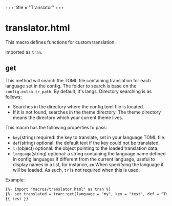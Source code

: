 +++
title = "Translator"
+++
# translator.html
This macro defines functions for custom translation.

Imported as `tran`.

## get
This method will search the TOML file containing translation for each language set in the config. The folder to search is base on the `config.extra.tr_path`. By default, it's langs. Directory searching is as follows:
- Searches in the directory where the config.toml file is located.
- If it is not found, searches in the theme directory. The theme directory means the directory which your current theme lives.

This macro has the following properties to pass:
- `key`(string) required: the key to translate, set in your language TOML file.
- `def`(string) optional: the default text if the key could not be translated.
- `tr`(object) optional: the object pointing to the loaded translation data.
- `language`(string) optional: a string containing the language name defined in config languages if different from the current language, useful to display names in a list, for instance, `en` When specifying the language it will be loaded. As such, `tr` is not required when this is used.

Example:
```html
{%- import "macros/translator.html" as tran %}
{%- set translated = tran::get(language = "my", key = "test", def = "Testing") %}
{{ test }}
```